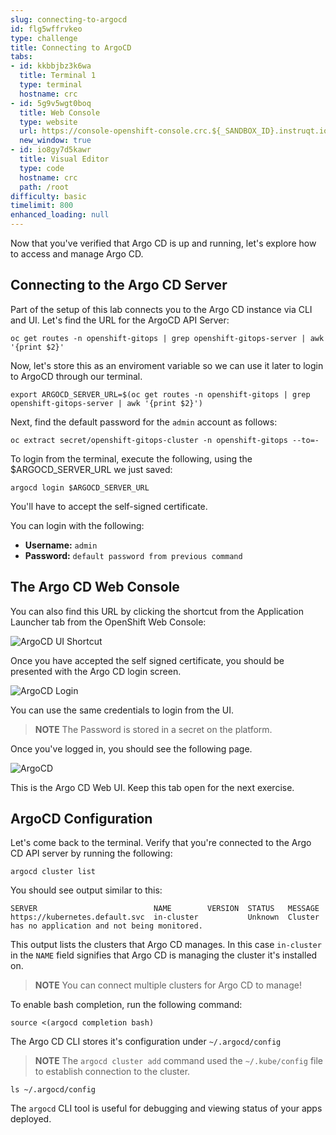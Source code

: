 ```yaml
---
slug: connecting-to-argocd
id: flg5wffrvkeo
type: challenge
title: Connecting to ArgoCD
tabs:
- id: kkbbjbz3k6wa
  title: Terminal 1
  type: terminal
  hostname: crc
- id: 5g9v5wgt0boq
  title: Web Console
  type: website
  url: https://console-openshift-console.crc.${_SANDBOX_ID}.instruqt.io
  new_window: true
- id: io8gy7d5kawr
  title: Visual Editor
  type: code
  hostname: crc
  path: /root
difficulty: basic
timelimit: 800
enhanced_loading: null
---
```

Now that you've verified that Argo CD is up and running, let's explore
how to access and manage Argo CD.

## Connecting to the Argo CD Server

Part of the setup of this lab connects you to the Argo CD instance via
CLI and UI. Let's find the URL for the ArgoCD API Server:

```
oc get routes -n openshift-gitops | grep openshift-gitops-server | awk '{print $2}'
```

Now, let's store this as an enviroment variable so we can use it later to login to ArgoCD through our terminal.

```
export ARGOCD_SERVER_URL=$(oc get routes -n openshift-gitops | grep openshift-gitops-server | awk '{print $2}')
```

Next, find the default password for the `admin` account as follows:

```
oc extract secret/openshift-gitops-cluster -n openshift-gitops --to=-
```

To login from the terminal, execute the following, using the $ARGOCD_SERVER_URL we just saved:

```
argocd login $ARGOCD_SERVER_URL
```

You'll have to accept the self-signed certificate.


You can login with the following:
* **Username:** ``admin``
* **Password:** ``default password from previous command``

## The Argo CD Web Console

You can also find this URL by clicking the shortcut from the Application Launcher tab from the OpenShift Web Console:

![ArgoCD UI Shortcut](https://raw.githubusercontent.com/openshift-instruqt/instruqt/master/assets/gitops/argocd-shortcut.png)

Once you have accepted the self signed certificate, you should be
presented with the Argo CD login screen.

![ArgoCD Login](https://raw.githubusercontent.com/openshift-instruqt/instruqt/master/assets/gitops/argocd-login.png)

You can use the same credentials to login from the UI.

> **NOTE** The Password is stored in a secret on the platform.

Once you've logged in, you should see the following page.

![ArgoCD](https://raw.githubusercontent.com/openshift-instruqt/instruqt/master/assets/gitops/argocd.png)

This is the Argo CD Web UI. Keep this tab open for the next exercise.

## ArgoCD Configuration

Let's come back to the terminal. Verify that you're connected to the Argo CD API server
by running the following:

```
argocd cluster list
```

You should see output similar to this:

```shell
SERVER                          NAME        VERSION  STATUS   MESSAGE
https://kubernetes.default.svc  in-cluster           Unknown  Cluster has no application and not being monitored.
```

This output lists the clusters that Argo CD manages. In this case
`in-cluster` in the `NAME` field signifies that Argo CD is managing the
cluster it's installed on.

> **NOTE** You can connect multiple clusters for Argo CD to manage!

To enable bash completion, run the following command:

```
source <(argocd completion bash)
```

The Argo CD CLI stores it's configuration under `~/.argocd/config`

> **NOTE** The `argocd cluster add` command used the `~/.kube/config` file to establish connection to the cluster.

```
ls ~/.argocd/config
```

The `argocd` CLI tool is useful for debugging and viewing status of your apps deployed.
